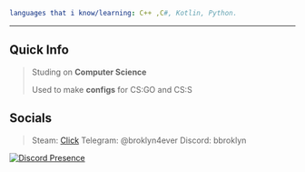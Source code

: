 ```yaml
languages that i know/learning: C++ ,C#, Kotlin, Python.
```
---

## Quick Info
> Studing on **Computer Science**
> 
> Used to make **configs** for CS:GO and CS:S


## Socials
> Steam: [Click](https://steamcommunity.com/id/thebroklyn/)
> Telegram: @broklyn4ever
> Discord: bbroklyn



[![Discord Presence](https://lanyard.cnrad.dev/api/1041292965483651102)](https://discord.com/users/1041292965483651102)


